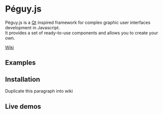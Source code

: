 # Péguy.js
Péguy.js is a [Qt](https://www.qt.io/) inspired framework for complex graphic user interfaces development in Javascript.</br>
It provides a set of ready-to-use components and allows you to create your own.

[Wiki](https://github.com/Killfaeh/Peguy.js/wiki)

## Examples

## Installation

Duplicate this paragraph into wiki

## Live demos
